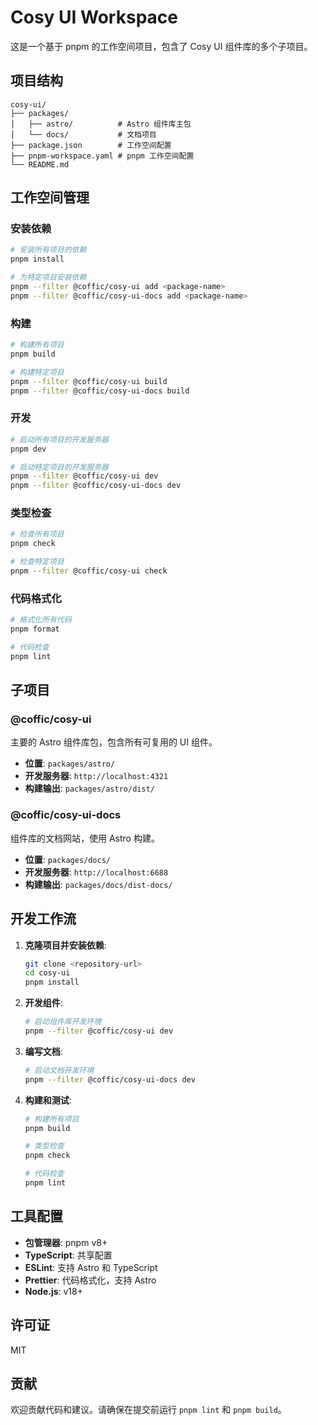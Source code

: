 # Cosy UI Workspace

这是一个基于 pnpm 的工作空间项目，包含了 Cosy UI 组件库的多个子项目。

## 项目结构

```
cosy-ui/
├── packages/
│   ├── astro/          # Astro 组件库主包
│   └── docs/           # 文档项目
├── package.json        # 工作空间配置
├── pnpm-workspace.yaml # pnpm 工作空间配置
└── README.md
```

## 工作空间管理

### 安装依赖

```bash
# 安装所有项目的依赖
pnpm install

# 为特定项目安装依赖
pnpm --filter @coffic/cosy-ui add <package-name>
pnpm --filter @coffic/cosy-ui-docs add <package-name>
```

### 构建

```bash
# 构建所有项目
pnpm build

# 构建特定项目
pnpm --filter @coffic/cosy-ui build
pnpm --filter @coffic/cosy-ui-docs build
```

### 开发

```bash
# 启动所有项目的开发服务器
pnpm dev

# 启动特定项目的开发服务器
pnpm --filter @coffic/cosy-ui dev
pnpm --filter @coffic/cosy-ui-docs dev
```

### 类型检查

```bash
# 检查所有项目
pnpm check

# 检查特定项目
pnpm --filter @coffic/cosy-ui check
```

### 代码格式化

```bash
# 格式化所有代码
pnpm format

# 代码检查
pnpm lint
```

## 子项目

### @coffic/cosy-ui

主要的 Astro 组件库包，包含所有可复用的 UI 组件。

- **位置**: `packages/astro/`
- **开发服务器**: `http://localhost:4321`
- **构建输出**: `packages/astro/dist/`

### @coffic/cosy-ui-docs

组件库的文档网站，使用 Astro 构建。

- **位置**: `packages/docs/`
- **开发服务器**: `http://localhost:6688`
- **构建输出**: `packages/docs/dist-docs/`

## 开发工作流

1. **克隆项目并安装依赖**:
   ```bash
   git clone <repository-url>
   cd cosy-ui
   pnpm install
   ```

2. **开发组件**:
   ```bash
   # 启动组件库开发环境
   pnpm --filter @coffic/cosy-ui dev
   ```

3. **编写文档**:
   ```bash
   # 启动文档开发环境
   pnpm --filter @coffic/cosy-ui-docs dev
   ```

4. **构建和测试**:
   ```bash
   # 构建所有项目
   pnpm build
   
   # 类型检查
   pnpm check
   
   # 代码检查
   pnpm lint
   ```

## 工具配置

- **包管理器**: pnpm v8+
- **TypeScript**: 共享配置
- **ESLint**: 支持 Astro 和 TypeScript
- **Prettier**: 代码格式化，支持 Astro
- **Node.js**: v18+

## 许可证

MIT

## 贡献

欢迎贡献代码和建议。请确保在提交前运行 `pnpm lint` 和 `pnpm build`。
